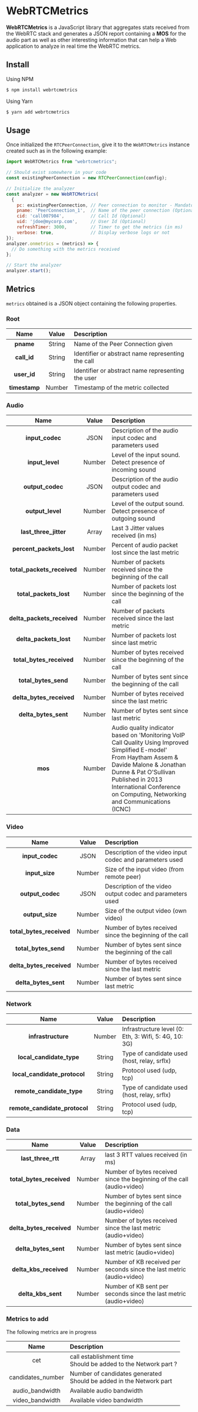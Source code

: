 # WebRTCMetrics

**WebRTCMetrics** is a JavaScript library that aggregates stats received from the WebRTC stack and generates a JSON report containing a **MOS** for the audio part as well as other interesting information that can help a Web application to analyze in real time the WebRTC metrics.

## Install

Using NPM

```bash
$ npm install webrtcmetrics
```

Using Yarn

```bash
$ yarn add webrtcmetrics
```

## Usage

Once initialized the `RTCPeerConnection`, give it to the `WebRTCMetrics` instance created such as in the following example:

```js
import WebRTCMetrics from "webrtcmetrics";

// Should exist somewhere in your code
const existingPeerConnection = new RTCPeerConnection(config);

// Initialize the analyzer
const analyzer = new WebRTCMetrics(
  { 
    pc: existingPeerConnection, // Peer connection to monitor - Mandatory
    pname: 'PeerConnection_1',  // Name of the peer connection (Optional)
    cid: 'call007984',          // Call Id (Optional)
    uid: 'jdoe@mycorp.com',     // User Id (Optional)
    refreshTimer: 3000,         // Timer to get the metrics (in ms)
    verbose: true,              // Display verbose logs or not
});
analyzer.onmetrics = (metrics) => {
  // Do something with the metrics received
};

// Start the analyzer
analyzer.start();
```

## Metrics

`metrics` obtained is a JSON object containing the following properties.

### Root

| Name | Value | Description |
|:----:|:-----:|:------------|
| **pname** | String | Name of the Peer Connection given |
| **call_id** | String | Identifier or abstract name representing the call |
| **user_id** | String | Identifier or abstract name representing the user |
| **timestamp** | Number | Timestamp of the metric collected |

### Audio

| Name | Value | Description |
|:----:|:-----:|:------------|
| **input_codec** | JSON | Description of the audio input codec and parameters used |
| **input_level** | Number | Level of the input sound. Detect presence of incoming sound |
| **output_codec** | JSON | Description of the audio output codec and parameters used |
| **output_level** | Number | Level of the output sound. Detect presence of outgoing sound |
| **last_three_jitter** | Array | Last 3 Jitter values received (in ms) |
| **percent_packets_lost** | Number | Percent of audio packet lost since the last metric |
| **total_packets_received** | Number | Number of packets received since the beginning of the call |
| **total_packets_lost** | Number | Number of packets lost since the beginning of the call |
| **delta_packets_received** | Number | Number of packets received since the last metric |
| **delta_packets_lost** | Number | Number of packets lost since last metric |
| **total_bytes_received** | Number | Number of bytes received since the beginning of the call |
| **total_bytes_send** | Number | Number of bytes sent since the beginning of the call |
| **delta_bytes_received** | Number | Number of bytes received since the last metric |
| **delta_bytes_sent** | Number | Number of bytes sent since last metric |
| **mos** | Number | Audio quality indicator based on 'Monitoring VoIP Call Quality Using Improved Simplified E-model'<br>From Haytham Assem & Davide Malone & Jonathan Dunne & Pat O'Sullivan<br>Published in 2013 International Conference on Computing, Networking and Communications (ICNC) |

### Video

| Name | Value | Description |
|:----:|:-----:|:------------|
| **input_codec** | JSON | Description of the video input codec and parameters used |
| **input_size** | Number | Size of the input video (from remote peer) |
| **output_codec** | JSON | Description of the video output codec and parameters used |
| **output_size** | Number | Size of the output video (own video) |
| **total_bytes_received** | Number | Number of bytes received since the beginning of the call |
| **total_bytes_send** | Number | Number of bytes sent since the beginning of the call |
| **delta_bytes_received** | Number | Number of bytes received since the last metric |
| **delta_bytes_sent** | Number | Number of bytes sent since last metric |

### Network

| Name | Value | Description |
|:----:|:-----:|:------------|
| **infrastructure** | Number | Infrastructure level (0: Eth, 3: Wifi, 5: 4G, 10: 3G) |
| **local_candidate_type** | String | Type of candidate used (host, relay, srflx) |
| **local_candidate_protocol** | String | Protocol used (udp, tcp) |
| **remote_candidate_type** | String | Type of candidate used (host, relay, srflx) |
| **remote_candidate_protocol** | String | Protocol used (udp, tcp) |

### Data

| Name | Value | Description |
|:----:|:-----:|:------------|
| **last_three_rtt** | Array | last 3 RTT values received (in ms) |
| **total_bytes_received** | Number | Number of bytes received since the beginning of the call (audio+video) |
| **total_bytes_send** | Number | Number of bytes sent since the beginning of the call (audio+video) |
| **delta_bytes_received** | Number | Number of bytes received since the last metric (audio+video) |
| **delta_bytes_sent** | Number | Number of bytes sent since last metric (audio+video) |
| **delta_kbs_received** | Number | Number of KB received per seconds since the last metric (audio+video) |
| **delta_kbs_sent** | Number | Number of KB sent per seconds since the last metric (audio+video) |

### Metrics to add

The following metrics are in progress

| Name | Description |
|:----:|:------------|
| cet | call establishment time<br> Should be added to the Network part ? |
| candidates_number | Number of candidates generated<br> Should be added in the Network part |
| audio_bandwidth | Available audio bandwidth |
| video_bandwidth | Available video bandwidth |
